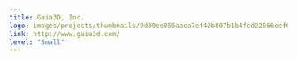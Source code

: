 ```yaml
---
title: Gaia3D, Inc.
logo: images/projects/thumbnails/9d30ee055aaea7ef42b807b1b4fcd22566eef69d.png.150x50_q85.png
link: http://www.gaia3d.com/
level: "Small"
---
```

